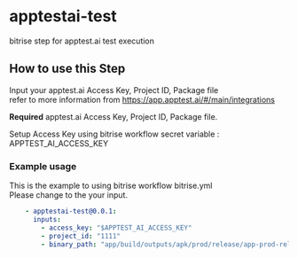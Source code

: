 # apptestai-test

bitrise step for apptest.ai test execution

## How to use this Step

Input your apptest.ai Access Key, Project ID, Package file <br />
refer to more information from https://app.apptest.ai/#/main/integrations

**Required** apptest.ai Access Key, Project ID, Package file.

Setup Access Key using bitrise workflow secret variable : APPTEST_AI_ACCESS_KEY

### Example usage
This is the example to using bitrise workflow bitrise.yml<br />
Please change to the your input.

```yaml
    - apptestai-test@0.0.1:
      inputs:
        - access_key: "$APPTEST_AI_ACCESS_KEY"
        - project_id: "1111"
        - binary_path: "app/build/outputs/apk/prod/release/app-prod-release.apk"
```
